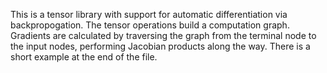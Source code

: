 This is a tensor library with support for automatic differentiation via backpropogation. The tensor operations build a computation graph. Gradients are calculated by traversing the graph from the terminal node to the input nodes, performing Jacobian products along the way. There is a short example at the end of the file. 